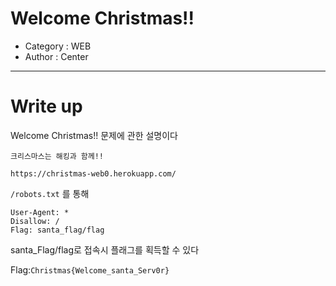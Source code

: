 # Welcome Christmas!!
- Category : WEB
- Author : Center

<hr>

# Write up

Welcome Christmas!! 문제에 관한 설명이다

```
크리스마스는 해킹과 함께!!

https://christmas-web0.herokuapp.com/
```
```/robots.txt```
를 통해 

```
User-Agent: *
Disallow: /
Flag: santa_flag/flag
```
santa_Flag/flag로 접속시 플래그를 획득할 수 있다


Flag:```Christmas{Welcome_santa_Serv0r}```
